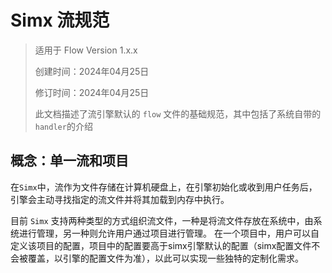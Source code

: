 # Simx 流规范

> 适用于 Flow Version 1.x.x
> 
> 创建时间：2024年04月25日
> 
> 修订时间：2024年04月25日
> 
> 此文档描述了流引擎默认的 `flow` 文件的基础规范，其中包括了系统自带的`handler`的介绍
> 

## 概念：单一流和项目

在`Simx`中，流作为文件存储在计算机硬盘上，在引擎初始化或收到用户任务后，引擎会主动寻找指定的流文件并将其加载到内存中执行。

目前 `Simx` 支持两种类型的方式组织流文件，一种是将流文件存放在系统中，由系统进行管理，另一种则允许用户通过项目进行管理。
在一个项目中，用户可以自定义该项目的配置，项目中的配置要高于simx引擎默认的配置（simx配置文件不会被覆盖，以引擎的配置文件为准），以此可以实现一些独特的定制化需求。